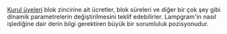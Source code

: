 [Kurul üyeleri](introduction/committee) blok zincirine ait ücretler, blok süreleri  ve diğer bir çok şey gibi dinamik parametrelerin değiştirilmesini teklif edebilirler. Lampgram'in nasıl işlediğine dair derin bilgi gerektiren büyük bir sorumluluk pozisyonudur.